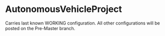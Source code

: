 # AutonomousVehicleProject
Carries last known WORKING configuration. All other configurations will be posted on the Pre-Master branch.
